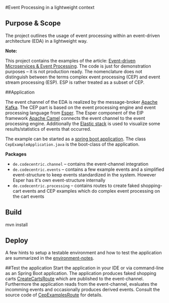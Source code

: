 #Event Processing in a lightweight context

## Purpose & Scope

The project outlines the usage of event processing within an event-driven architecture (EDA) in a lightweight way. 

**Note:**

This project contains the examples of the article: [Event-driven Microservices & Event Processing](https://blog.codecentric.de/2016/08/event-driven-microservices-event-processing/).
The code is just for demonstration purposes – it is not production ready. The nomenclature does not distinguish between the terms complex event processing (CEP) and event stream processing (ESP). ESP is rather treated as a subset of CEP.

##Application

The event channel of the EDA is realized by the message-broker [Apache Kafka](http://kafka.apache.org). The CEP part is based on the event processing engine and event processing language from [Esper](http://www.espertech.com/esper/about_esper_java.php). The Esper component of the EIP framework [Apache Camel](http://camel.apache.org/esper.html) connects the event channel to the event processing engine. Additionally the [Elastic stack](https://www.elastic.co) is used to visualize some results/statistics of events that occurred.

The example can be started as a [spring boot application](http://projects.spring.io/spring-boot/).
The class `CepExampleApplication.java` is the boot-class of the application.

**Packages**
* `de.codecentric.channel` – contains the event-channel integration
* `de.codecentric.events` – contains a few example events and a simplified event-structure to keep events standardized in the system. However Esper has it's own event-structure internally
* `de.codecentric.processing` – contains routes to create faked shopping-cart events and CEP examples which do complex event processing on the cart events

## Build
mvn install

## Deploy
A few hints to setup a testable environment and how to test the application are summarized in the [environment-notes](environment-notes.md).
	
##Test the application
Start the application in your IDE or via command-line as an Spring Boot application. The application produces faked shopping carts [CreateCartsRoute](src/main/java/de/codecentric/processing/CreateCartsRoute.java) which are published to the event-channel. Furthermore the application reads from the event-channel, evaluates the incomming events and occasionally produces derived events. Consult the source code of [CepExamplesRoute](src/main/java/de/codecentric/processing/CepExampleRoutes.java) for details.
